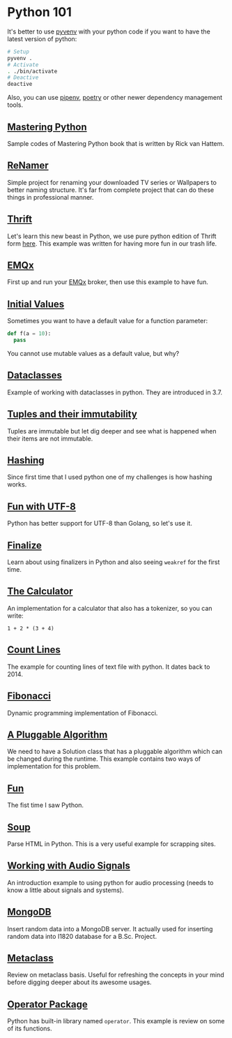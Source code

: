 # Python 101

It's better to use [pyvenv](https://github.com/pyenv/pyenv) with your python code
if you want to have the latest version of python:

```bash
# Setup
pyvenv .
# Activate
. ./bin/activate
# Deactive
deactive
```

Also, you can use [pipenv](https://github.com/pypa/pipenv),
[poetry](https://github.com/python-poetry/poetry) or other newer dependency management tools.

## [Mastering Python](mastering-python)

Sample codes of Mastering Python book that is written by Rick van Hattem.

## [ReNamer](renamer)

Simple project for renaming your downloaded TV series or Wallpapers
to better naming structure.
It's far from complete project that can do these things in professional manner.

## [Thrift](thrift)

Let's learn this new beast in Python,
we use pure python edition of Thrift form
[here](https://github.com/Thriftpy/thriftpy2).
This example was written for having more fun in our trash life.

## [EMQx](emqtt)

First up and run your [EMQx](https://emqx.io) broker,
then use this example to have fun.

## [Initial Values](./initial-values/)

Sometimes you want to have a default value for a function parameter:

```python
def f(a = 10):
  pass
```

You cannot use mutable values as a default value, but why?

## [Dataclasses](./dataclasses)

Example of working with dataclasses in python. They are introduced in 3.7.

## [Tuples and their immutability](./tuples-immutability/)

Tuples are immutable but let dig deeper and see what is happened when their items are not immutable.

## [Hashing](./hashing)

Since first time that I used python one of my challenges is how hashing works.

## [Fun with UTF-8](./fun-with-utf8)

Python has better support for UTF-8 than Golang, so let's use it.

## [Finalize](./finalize)

Learn about using finalizers in Python and also seeing `weakref` for the first time.

## [The Calculator](./calc-with-tokenizer/)

An implementation for a calculator that also has a tokenizer, so you can write:

```
1 + 2 * (3 + 4)
```

## [Count Lines](./count-lines/)

The example for counting lines of text file with python. It dates back to 2014.

## [Fibonacci](./fibonacci)

Dynamic programming implementation of Fibonacci.

## [A Pluggable Algorithm](./descriptor)

We need to have a Solution class that has a pluggable algorithm which can be changed during the runtime.
This example contains two ways of implementation for this problem.

## [Fun](./fun)

The fist time I saw Python.

## [Soup](./soup)

Parse HTML in Python. This is a very useful example for scrapping sites.

## [Working with Audio Signals](./pyroy)

An introduction example to using python for audio processing (needs to know a little about signals and systems).

## [MongoDB](./mongodb)

Insert random data into a MongoDB server. It actually used for inserting random data into I1820 database for a B.Sc.
Project.

## [Metaclass](./metaclass)

Review on metaclass basis. Useful for refreshing the concepts in your mind before digging deeper about its awesome
usages.

## [Operator Package](./operator)

Python has built-in library named `operator`. This example is review on some of its functions.
